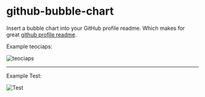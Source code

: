# github-bubble-chart
Insert a bubble chart into your GitHub profile readme. Which makes for great [github profile readme](https://docs.github.com/en/free-pro-team@latest/github/setting-up-and-managing-your-github-profile/managing-your-profile-readme).

Example teociaps:

![teociaps](https://github-bubble-chart.vercel.app?username=teociaps&title-size=34&title-color=red&legend=true&legend-align=left&percentages=true)

----

Example Test:

![Test](https://github-bubble-chart.vercel.app/?username=test&width=800&height=600)
